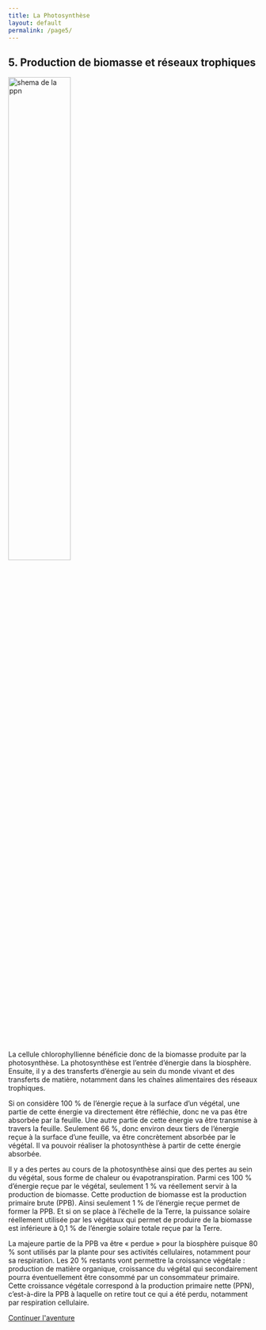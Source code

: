 ```yaml
---
title: La Photosynthèse
layout: default
permalink: /page5/
---
```

## 5. Production de biomasse et réseaux trophiques

<img src="/la-photosynthese/ppn.jpg" alt="shema de la ppn" width="50%">

La cellule chlorophyllienne bénéficie donc de la biomasse produite par la photosynthèse. La photosynthèse est l’entrée d’énergie dans la biosphère. Ensuite, il y a des transferts d’énergie au sein du monde vivant et des transferts de matière, notamment dans les chaînes alimentaires des réseaux trophiques.

Si on considère 100 % de l’énergie reçue à la surface d’un végétal, une partie de cette énergie va directement être réfléchie, donc ne va pas être absorbée par la feuille. Une autre partie de cette énergie va être transmise à travers la feuille. Seulement 66 %, donc environ deux tiers de l’énergie reçue à la surface d’une feuille, va être concrètement absorbée par le végétal. Il va pouvoir réaliser la photosynthèse à partir de cette énergie absorbée.

Il y a des pertes au cours de la photosynthèse ainsi que des pertes au sein du végétal, sous forme de chaleur ou évapotranspiration. Parmi ces 100 % d’énergie reçue par le végétal, seulement 1 % va réellement servir à la production de biomasse. Cette production de biomasse est la production primaire brute (PPB). Ainsi seulement 1 % de l’énergie reçue permet de former la PPB. Et si on se place à l’échelle de la Terre, la puissance solaire réellement utilisée par les végétaux qui permet de produire de la biomasse est inférieure à 0,1 % de l’énergie solaire totale reçue par la Terre.

La majeure partie de la PPB va être « perdue » pour la biosphère puisque 80 % sont utilisés par la plante pour ses activités cellulaires, notamment pour sa respiration. Les 20 % restants vont permettre la croissance végétale : production de matière organique, croissance du végétal qui secondairement pourra éventuellement être consommé par un consommateur primaire. Cette croissance végétale correspond à la production primaire nette (PPN), c’est-à-dire la PPB à laquelle on retire tout ce qui a été perdu, notamment par respiration cellulaire.


<a href="/la-photosynthese/page6/" class="btn">Continuer l'aventure</a>
